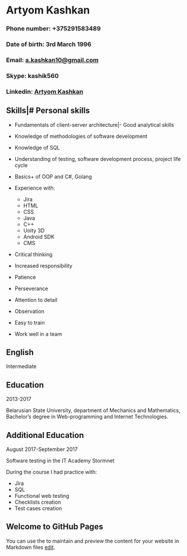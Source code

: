 # Artyom Kashkan
                                                                                                               
### Phone number: +375291583489
### Date of birth: 3rd March 1996
### Email: a.kashkan10@gmail.com
### Skype: kashik560
### Linkedin: [Artyom Kashkan](https://www.linkedin.com/in/artyom-kashkan-591489150/)
## Skills|# Personal skills
- Fundamentals of client-server architecture|- Good analytical skills 
- Knowledge of methodologies of software development
- Knowledge of SQL
- Understanding of testing, software development process, project life cycle
- Basics+ of OOP and C#, Golang
- Experience with: 
   - Jira
   - HTML
   - CSS
   - Java
   - C++
   - Unity 3D
   - Android SDK
   - CMS

- Critical thinking
- Increased responsibility
- Patience
- Perseverance
- Attention to detail
- Observation
- Easy to train
- Work well in a team
## English
Intermediate
## Education
2013-2017

Belarusian State University, department of Mechanics and Mathematics, Bachelor’s degree in Web-programming and Internet Technologies.
## Additional Education
August 2017-September 2017

Software testing in the IT Academy Stormnet

During the course I had practice with:
- Jira
- SQL
- Functional web testing
- Checklists creation
- Test cases creation

## Welcome to GitHub Pages

You can use the  to maintain and preview the content for your website in Markdown files [edit](https://github.com/kashkan10/kashkan10.github.io/edit/master/index.md).

